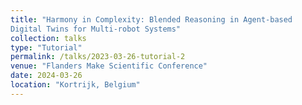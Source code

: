 ```yaml
---
title: "Harmony in Complexity: Blended Reasoning in Agent-based 
Digital Twins for Multi-robot Systems"
collection: talks
type: "Tutorial"
permalink: /talks/2023-03-26-tutorial-2
venue: "Flanders Make Scientific Conference"
date: 2024-03-26
location: "Kortrijk, Belgium"
---
```

